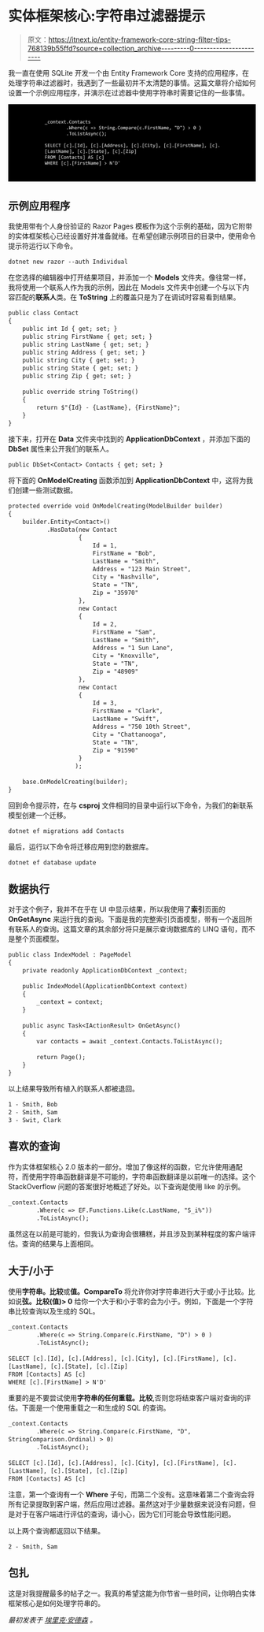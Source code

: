 # 实体框架核心:字符串过滤器提示

> 原文：<https://itnext.io/entity-framework-core-string-filter-tips-768139b55ffd?source=collection_archive---------0----------------------->

我一直在使用 SQLite 开发一个由 Entity Framework Core 支持的应用程序，在处理字符串过滤器时，我遇到了一些最初并不太清楚的事情。这篇文章将介绍如何设置一个示例应用程序，并演示在过滤器中使用字符串时需要记住的一些事情。

![](img/b31a0871e0ac1757cdaf75ab40e1fc2d.png)

## 示例应用程序

我使用带有个人身份验证的 Razor Pages 模板作为这个示例的基础，因为它附带的实体框架核心已经设置好并准备就绪。在希望创建示例项目的目录中，使用命令提示符运行以下命令。

```
dotnet new razor --auth Individual
```

在您选择的编辑器中打开结果项目，并添加一个 **Models** 文件夹。像往常一样，我将使用一个联系人作为我的示例，因此在 Models 文件夹中创建一个与以下内容匹配的**联系人**类。在 **ToString** 上的覆盖只是为了在调试时容易看到结果。

```
public class Contact
{
    public int Id { get; set; }
    public string FirstName { get; set; }
    public string LastName { get; set; }
    public string Address { get; set; }
    public string City { get; set; }
    public string State { get; set; }
    public string Zip { get; set; }

    public override string ToString()
    {
        return $"{Id} - {LastName}, {FirstName}";
    }
}
```

接下来，打开在 **Data** 文件夹中找到的 **ApplicationDbContext** ，并添加下面的 **DbSet** 属性来公开我们的联系人。

```
public DbSet<Contact> Contacts { get; set; }
```

将下面的 **OnModelCreating** 函数添加到 **ApplicationDbContext** 中，这将为我们创建一些测试数据。

```
protected override void OnModelCreating(ModelBuilder builder)
{
    builder.Entity<Contact>()
           .HasData(new Contact
                    {
                        Id = 1,
                        FirstName = "Bob",
                        LastName = "Smith",
                        Address = "123 Main Street",
                        City = "Nashville",
                        State = "TN",
                        Zip = "35970"
                    },
                    new Contact
                    {
                        Id = 2,
                        FirstName = "Sam",
                        LastName = "Smith",
                        Address = "1 Sun Lane",
                        City = "Knoxville",
                        State = "TN",
                        Zip = "48909"
                    },
                    new Contact
                    {
                        Id = 3,
                        FirstName = "Clark",
                        LastName = "Swift",
                        Address = "750 10th Street",
                        City = "Chattanooga",
                        State = "TN",
                        Zip = "91590"
                    }
                   );

    base.OnModelCreating(builder);
}
```

回到命令提示符，在与 **csproj** 文件相同的目录中运行以下命令，为我们的新联系模型创建一个迁移。

```
dotnet ef migrations add Contacts
```

最后，运行以下命令将迁移应用到您的数据库。

```
dotnet ef database update
```

## 数据执行

对于这个例子，我并不在乎在 UI 中显示结果，所以我使用了**索引**页面的 **OnGetAsync** 来运行我的查询。下面是我的完整索引页面模型，带有一个返回所有联系人的查询。这篇文章的其余部分将只是展示查询数据库的 LINQ 语句，而不是整个页面模型。

```
public class IndexModel : PageModel
{
    private readonly ApplicationDbContext _context;

    public IndexModel(ApplicationDbContext context)
    {
        _context = context;
    }

    public async Task<IActionResult> OnGetAsync()
    {
        var contacts = await _context.Contacts.ToListAsync();

        return Page();
    }
}
```

以上结果导致所有植入的联系人都被退回。

```
1 - Smith, Bob
2 - Smith, Sam
3 - Swit, Clark
```

## 喜欢的查询

作为实体框架核心 2.0 版本的一部分。增加了像这样的函数，它允许使用通配符，而使用字符串函数翻译是不可能的，字符串函数翻译是以前唯一的选择。这个 StackOverflow 问题的答案很好地概述了好处。以下查询是使用 like 的示例。

```
_context.Contacts
        .Where(c => EF.Functions.Like(c.LastName, "S_i%"))
        .ToListAsync();
```

虽然这在以前是可能的，但我认为查询会很糟糕，并且涉及到某种程度的客户端评估。查询的结果与上面相同。

## 大于/小于

使用**字符串。比较**或**值。CompareTo** 将允许你对字符串进行大于或小于比较。比如说**弦。比较(值)> 0** 给你一个大于和小于零的会为小于。例如，下面是一个字符串比较查询以及生成的 SQL。

```
_context.Contacts
        .Where(c => String.Compare(c.FirstName, "D") > 0 )
        .ToListAsync();

SELECT [c].[Id], [c].[Address], [c].[City], [c].[FirstName], [c].[LastName], [c].[State], [c].[Zip]
FROM [Contacts] AS [c]
WHERE [c].[FirstName] > N'D'
```

重要的是不要尝试使用**字符串的任何重载。比较**,否则您将结束客户端对查询的评估。下面是一个使用重载之一和生成的 SQL 的查询。

```
_context.Contacts
        .Where(c => String.Compare(c.FirstName, "D", StringComparison.Ordinal) > 0)
        .ToListAsync();

SELECT [c].[Id], [c].[Address], [c].[City], [c].[FirstName], [c].[LastName], [c].[State], [c].[Zip]
FROM [Contacts] AS [c]
```

注意，第一个查询有一个 **Where** 子句，而第二个没有。这意味着第二个查询会将所有记录提取到客户端，然后应用过滤器。虽然这对于少量数据来说没有问题，但是对于在客户端进行评估的查询，请小心，因为它们可能会导致性能问题。

以上两个查询都返回以下结果。

```
2 - Smith, Sam
```

## 包扎

这是对我提醒最多的帖子之一。我真的希望这能为你节省一些时间，让你明白实体框架核心是如何处理字符串的。

*最初发表于* [*埃里克·安德森*](https://elanderson.net/2018/12/entity-framework-core-string-filter-tips/) *。*